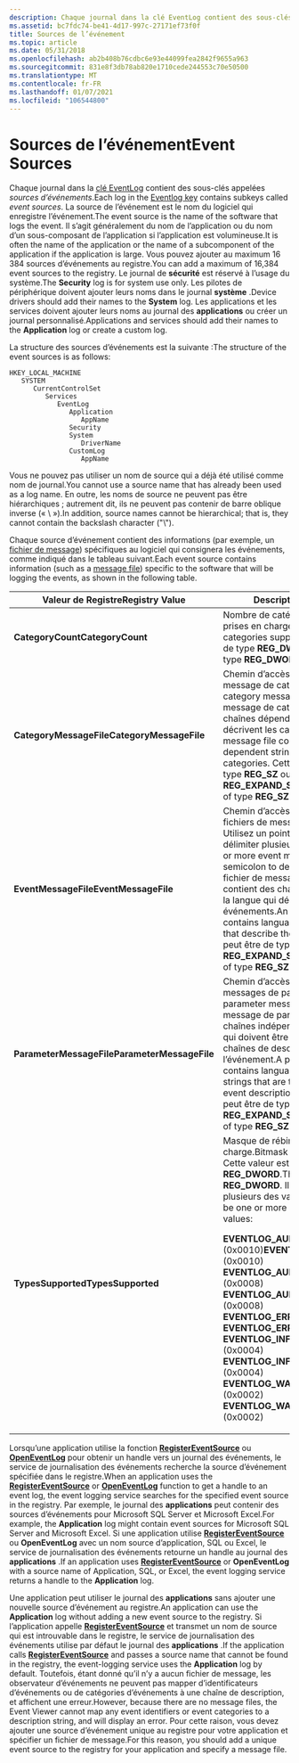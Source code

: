 ```yaml
---
description: Chaque journal dans la clé EventLog contient des sous-clés appelées sources d’événements. La source de l’événement est le nom du logiciel qui enregistre l’événement.
ms.assetid: bc7fdc74-be41-4d17-997c-27171ef73f0f
title: Sources de l’événement
ms.topic: article
ms.date: 05/31/2018
ms.openlocfilehash: ab2b408b76cdbc6e93e44099fea2842f9655a963
ms.sourcegitcommit: 831e8f3db78ab820e1710cede244553c70e50500
ms.translationtype: MT
ms.contentlocale: fr-FR
ms.lasthandoff: 01/07/2021
ms.locfileid: "106544800"
---
```

# <a name="event-sources"></a><span data-ttu-id="246c2-104">Sources de l’événement</span><span class="sxs-lookup"><span data-stu-id="246c2-104">Event Sources</span></span>

<span data-ttu-id="246c2-105">Chaque journal dans la [clé EventLog](eventlog-key.md) contient des sous-clés appelées *sources d’événements*.</span><span class="sxs-lookup"><span data-stu-id="246c2-105">Each log in the [Eventlog key](eventlog-key.md) contains subkeys called *event sources*.</span></span> <span data-ttu-id="246c2-106">La source de l’événement est le nom du logiciel qui enregistre l’événement.</span><span class="sxs-lookup"><span data-stu-id="246c2-106">The event source is the name of the software that logs the event.</span></span> <span data-ttu-id="246c2-107">Il s’agit généralement du nom de l’application ou du nom d’un sous-composant de l’application si l’application est volumineuse.</span><span class="sxs-lookup"><span data-stu-id="246c2-107">It is often the name of the application or the name of a subcomponent of the application if the application is large.</span></span> <span data-ttu-id="246c2-108">Vous pouvez ajouter au maximum 16 384 sources d’événements au registre.</span><span class="sxs-lookup"><span data-stu-id="246c2-108">You can add a maximum of 16,384 event sources to the registry.</span></span> <span data-ttu-id="246c2-109">Le journal de **sécurité** est réservé à l’usage du système.</span><span class="sxs-lookup"><span data-stu-id="246c2-109">The **Security** log is for system use only.</span></span> <span data-ttu-id="246c2-110">Les pilotes de périphérique doivent ajouter leurs noms dans le journal **système** .</span><span class="sxs-lookup"><span data-stu-id="246c2-110">Device drivers should add their names to the **System** log.</span></span> <span data-ttu-id="246c2-111">Les applications et les services doivent ajouter leurs noms au journal des **applications** ou créer un journal personnalisé.</span><span class="sxs-lookup"><span data-stu-id="246c2-111">Applications and services should add their names to the **Application** log or create a custom log.</span></span>

<span data-ttu-id="246c2-112">La structure des sources d’événements est la suivante :</span><span class="sxs-lookup"><span data-stu-id="246c2-112">The structure of the event sources is as follows:</span></span>

```
HKEY_LOCAL_MACHINE
   SYSTEM
      CurrentControlSet
         Services
            EventLog
               Application
                  AppName
               Security
               System
                  DriverName
               CustomLog
                  AppName
```

<span data-ttu-id="246c2-113">Vous ne pouvez pas utiliser un nom de source qui a déjà été utilisé comme nom de journal.</span><span class="sxs-lookup"><span data-stu-id="246c2-113">You cannot use a source name that has already been used as a log name.</span></span> <span data-ttu-id="246c2-114">En outre, les noms de source ne peuvent pas être hiérarchiques ; autrement dit, ils ne peuvent pas contenir de barre oblique inverse (« \\ »).</span><span class="sxs-lookup"><span data-stu-id="246c2-114">In addition, source names cannot be hierarchical; that is, they cannot contain the backslash character ("\\").</span></span>

<span data-ttu-id="246c2-115">Chaque source d’événement contient des informations (par exemple, un [fichier de message](message-files.md)) spécifiques au logiciel qui consignera les événements, comme indiqué dans le tableau suivant.</span><span class="sxs-lookup"><span data-stu-id="246c2-115">Each event source contains information (such as a [message file](message-files.md)) specific to the software that will be logging the events, as shown in the following table.</span></span>



<table>
<thead>
<tr class="header">
<th><span data-ttu-id="246c2-116">Valeur de Registre</span><span class="sxs-lookup"><span data-stu-id="246c2-116">Registry Value</span></span></th>
<th><span data-ttu-id="246c2-117">Description</span><span class="sxs-lookup"><span data-stu-id="246c2-117">Description</span></span></th>
</tr>
</thead>
<tbody>
<tr class="odd">
<td><span data-ttu-id="246c2-118"><strong>CategoryCount</strong></span><span class="sxs-lookup"><span data-stu-id="246c2-118"><strong>CategoryCount</strong></span></span></td>
<td><span data-ttu-id="246c2-119">Nombre de catégories d’événements prises en charge.</span><span class="sxs-lookup"><span data-stu-id="246c2-119">Number of event categories supported.</span></span> <span data-ttu-id="246c2-120">Cette valeur est de type <strong>REG_DWORD</strong>.</span><span class="sxs-lookup"><span data-stu-id="246c2-120">This value is of type <strong>REG_DWORD</strong>.</span></span></td>
</tr>
<tr class="even">
<td><span data-ttu-id="246c2-121"><strong>CategoryMessageFile</strong></span><span class="sxs-lookup"><span data-stu-id="246c2-121"><strong>CategoryMessageFile</strong></span></span></td>
<td><span data-ttu-id="246c2-122">Chemin d’accès au fichier de message de catégorie.</span><span class="sxs-lookup"><span data-stu-id="246c2-122">Path to the category message file.</span></span> <span data-ttu-id="246c2-123">Un fichier de message de catégorie contient des chaînes dépendantes de la langue qui décrivent les catégories.</span><span class="sxs-lookup"><span data-stu-id="246c2-123">A category message file contains language-dependent strings that describe the categories.</span></span> <span data-ttu-id="246c2-124">Cette valeur peut être de type <strong>REG_SZ</strong> ou <strong>REG_EXPAND_SZ</strong>.</span><span class="sxs-lookup"><span data-stu-id="246c2-124">This value can be of type <strong>REG_SZ</strong> or <strong>REG_EXPAND_SZ</strong>.</span></span></td>
</tr>
<tr class="odd">
<td><span data-ttu-id="246c2-125"><strong>EventMessageFile</strong></span><span class="sxs-lookup"><span data-stu-id="246c2-125"><strong>EventMessageFile</strong></span></span></td>
<td><span data-ttu-id="246c2-126">Chemin d’accès à un ou plusieurs fichiers de messages d’événement ; Utilisez un point-virgule pour délimiter plusieurs fichiers.</span><span class="sxs-lookup"><span data-stu-id="246c2-126">Path to one or more event message files; use a semicolon to delimit multiple files.</span></span> <span data-ttu-id="246c2-127">Un fichier de message d’événement contient des chaînes dépendantes de la langue qui décrivent les événements.</span><span class="sxs-lookup"><span data-stu-id="246c2-127">An event message file contains language-dependent strings that describe the events.</span></span> <span data-ttu-id="246c2-128">Cette valeur peut être de type <strong>REG_SZ</strong> ou <strong>REG_EXPAND_SZ</strong>.</span><span class="sxs-lookup"><span data-stu-id="246c2-128">This value can be of type <strong>REG_SZ</strong> or <strong>REG_EXPAND_SZ</strong>.</span></span></td>
</tr>
<tr class="even">
<td><span data-ttu-id="246c2-129"><strong>ParameterMessageFile</strong></span><span class="sxs-lookup"><span data-stu-id="246c2-129"><strong>ParameterMessageFile</strong></span></span></td>
<td><span data-ttu-id="246c2-130">Chemin d’accès au fichier de messages de paramètres.</span><span class="sxs-lookup"><span data-stu-id="246c2-130">Path to the parameter message file.</span></span> <span data-ttu-id="246c2-131">Un fichier de message de paramètre contient des chaînes indépendantes du langage qui doivent être insérées dans les chaînes de description de l’événement.</span><span class="sxs-lookup"><span data-stu-id="246c2-131">A parameter message file contains language-independent strings that are to be inserted into the event description strings.</span></span> <span data-ttu-id="246c2-132">Cette valeur peut être de type <strong>REG_SZ</strong> ou <strong>REG_EXPAND_SZ</strong>.</span><span class="sxs-lookup"><span data-stu-id="246c2-132">This value can be of type <strong>REG_SZ</strong> or <strong>REG_EXPAND_SZ</strong>.</span></span></td>
</tr>
<tr class="odd">
<td><span data-ttu-id="246c2-133"><strong>TypesSupported</strong></span><span class="sxs-lookup"><span data-stu-id="246c2-133"><strong>TypesSupported</strong></span></span></td>
<td><span data-ttu-id="246c2-134">Masque de rébinaire des types pris en charge.</span><span class="sxs-lookup"><span data-stu-id="246c2-134">Bitmask of supported types.</span></span> <span data-ttu-id="246c2-135">Cette valeur est de type <strong>REG_DWORD</strong>.</span><span class="sxs-lookup"><span data-stu-id="246c2-135">This value is of type <strong>REG_DWORD</strong>.</span></span> <span data-ttu-id="246c2-136">Il peut s’agir d’une ou plusieurs des valeurs suivantes :</span><span class="sxs-lookup"><span data-stu-id="246c2-136">It can be one or more of the following values:</span></span> <dl> <span data-ttu-id="246c2-137"><strong>EVENTLOG_AUDIT_FAILURE</strong> (0x0010)</span><span class="sxs-lookup"><span data-stu-id="246c2-137"><strong>EVENTLOG_AUDIT_FAILURE</strong> (0x0010)</span></span><br /><span data-ttu-id="246c2-138">
<strong>EVENTLOG_AUDIT_SUCCESS</strong> (0x0008)</span><span class="sxs-lookup"><span data-stu-id="246c2-138">
<strong>EVENTLOG_AUDIT_SUCCESS</strong> (0x0008)</span></span><br /><span data-ttu-id="246c2-139">
<strong>EVENTLOG_ERROR_TYPE</strong> (0x0001)</span><span class="sxs-lookup"><span data-stu-id="246c2-139">
<strong>EVENTLOG_ERROR_TYPE</strong> (0x0001)</span></span><br /><span data-ttu-id="246c2-140">
<strong>EVENTLOG_INFORMATION_TYPE</strong> (0x0004)</span><span class="sxs-lookup"><span data-stu-id="246c2-140">
<strong>EVENTLOG_INFORMATION_TYPE</strong> (0x0004)</span></span><br /><span data-ttu-id="246c2-141">
<strong>EVENTLOG_WARNING_TYPE</strong> (0x0002)</span><span class="sxs-lookup"><span data-stu-id="246c2-141">
<strong>EVENTLOG_WARNING_TYPE</strong> (0x0002)</span></span><br />
</dl></td>
</tr>
</tbody>
</table>



 

<span data-ttu-id="246c2-142">Lorsqu’une application utilise la fonction [**RegisterEventSource**](/windows/desktop/api/Winbase/nf-winbase-registereventsourcea) ou [**OpenEventLog**](/windows/desktop/api/Winbase/nf-winbase-openeventloga) pour obtenir un handle vers un journal des événements, le service de journalisation des événements recherche la source d’événement spécifiée dans le registre.</span><span class="sxs-lookup"><span data-stu-id="246c2-142">When an application uses the [**RegisterEventSource**](/windows/desktop/api/Winbase/nf-winbase-registereventsourcea) or [**OpenEventLog**](/windows/desktop/api/Winbase/nf-winbase-openeventloga) function to get a handle to an event log, the event logging service searches for the specified event source in the registry.</span></span> <span data-ttu-id="246c2-143">Par exemple, le journal des **applications** peut contenir des sources d’événements pour Microsoft SQL Server et Microsoft Excel.</span><span class="sxs-lookup"><span data-stu-id="246c2-143">For example, the **Application** log might contain event sources for Microsoft SQL Server and Microsoft Excel.</span></span> <span data-ttu-id="246c2-144">Si une application utilise [**RegisterEventSource**](/windows/desktop/api/Winbase/nf-winbase-registereventsourcea) ou **OpenEventLog** avec un nom source d’application, SQL ou Excel, le service de journalisation des événements retourne un handle au journal des **applications** .</span><span class="sxs-lookup"><span data-stu-id="246c2-144">If an application uses [**RegisterEventSource**](/windows/desktop/api/Winbase/nf-winbase-registereventsourcea) or **OpenEventLog** with a source name of Application, SQL, or Excel, the event logging service returns a handle to the **Application** log.</span></span>

<span data-ttu-id="246c2-145">Une application peut utiliser le journal des **applications** sans ajouter une nouvelle source d’événement au registre.</span><span class="sxs-lookup"><span data-stu-id="246c2-145">An application can use the **Application** log without adding a new event source to the registry.</span></span> <span data-ttu-id="246c2-146">Si l’application appelle [**RegisterEventSource**](/windows/desktop/api/Winbase/nf-winbase-registereventsourcea) et transmet un nom de source qui est introuvable dans le registre, le service de journalisation des événements utilise par défaut le journal des **applications** .</span><span class="sxs-lookup"><span data-stu-id="246c2-146">If the application calls [**RegisterEventSource**](/windows/desktop/api/Winbase/nf-winbase-registereventsourcea) and passes a source name that cannot be found in the registry, the event-logging service uses the **Application** log by default.</span></span> <span data-ttu-id="246c2-147">Toutefois, étant donné qu’il n’y a aucun fichier de message, les observateur d’événements ne peuvent pas mapper d’identificateurs d’événements ou de catégories d’événements à une chaîne de description, et affichent une erreur.</span><span class="sxs-lookup"><span data-stu-id="246c2-147">However, because there are no message files, the Event Viewer cannot map any event identifiers or event categories to a description string, and will display an error.</span></span> <span data-ttu-id="246c2-148">Pour cette raison, vous devez ajouter une source d’événement unique au registre pour votre application et spécifier un fichier de message.</span><span class="sxs-lookup"><span data-stu-id="246c2-148">For this reason, you should add a unique event source to the registry for your application and specify a message file.</span></span>

 

 




